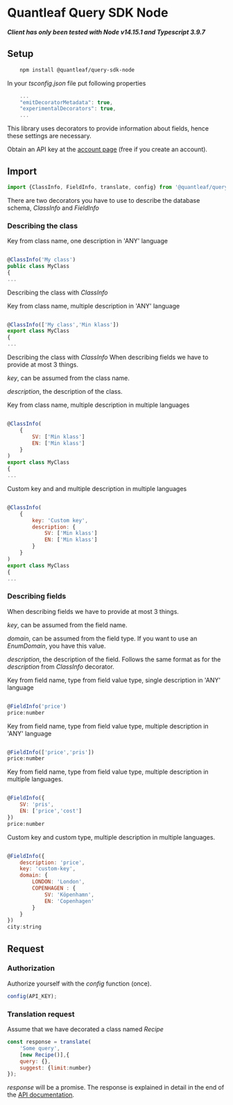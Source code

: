 # Quantleaf Query SDK Node
***Client has only been tested with Node v14.15.1 and Typescript 3.9.7***


## Setup

```bash
    npm install @quantleaf/query-sdk-node
```

In your *tsconfig.json* file put following properties
```javascript
    ...
    "emitDecoratorMetadata": true,
    "experimentalDecorators": true,
    ...
```
This library uses decorators to provide information about fields, hence these settings are necessary.

Obtain an API key at the [account page](https://account.quantleaf.com) (free if you create an account).



## Import 
```javascript 
import {ClassInfo, FieldInfo, translate, config} from '@quantleaf/query-sdk-node';

```
There are two decorators you have to use to describe the database schema, *ClassInfo* and *FieldInfo*

### Describing the class

Key from class name, one description in 'ANY' language
```javascript

@ClassInfo('My class') 
public class MyClass 
{
...

```


Describing the class with *ClassInfo*

Key from class name, multiple description in 'ANY' language
```javascript

@ClassInfo(['My class','Min klass']) 
export class MyClass 
{
...

```

Describing the class with *ClassInfo*
When describing fields we have to provide at most 3 things. 

*key*, can be assumed from the class name.

*description*, the description of the class.


Key from class name, multiple description in multiple languages
```javascript

@ClassInfo(
    {
        SV: ['Min klass']
        EN: ['Min klass']
    }
) 
export class MyClass 
{
...
```` 

Custom key and and multiple description in multiple languages
```javascript

@ClassInfo(
    {
        key: 'Custom key',
        description: {
            SV: ['Min klass']
            EN: ['Min klass']
        }
    }
) 
export class MyClass 
{
...

```

### Describing fields
When describing fields we have to provide at most 3 things. 

*key*, can be assumed from the field name.

*domain*, can be assumed from the field type. If you want to use an *EnumDomain*, you have this value.

*description*, the description of the field. Follows the same format as for the *description* from *ClassInfo* decorator.

Key from field name, type from field value type, single description in 'ANY' language
```javascript

@FieldInfo('price')
price:number

```
Key from field name, type from field value type, multiple description in 'ANY' language
```javascript

@FieldInfo(['price','pris'])
price:number

```
Key from field name, type from field value type, multiple description in multiple languages. 
```javascript

@FieldInfo({
    SV: 'pris',
    EN: ['price','cost']
})
price:number

```

Custom key and custom type, multiple description in multiple languages. 

```javascript

@FieldInfo({
    description: 'price',
    key: 'custom-key',
    domain: {
        LONDON: 'London',
        COPENHAGEN : {
            SV: 'Köpenhamn',
            EN: 'Copenhagen'
        }
    }
})
city:string

```

## Request
### Authorization
Authorize yourself with the *config* function (once).
```javascript
config(API_KEY);
```

### Translation request

Assume that we have decorated a class named *Recipe*

```javascript
const response = translate(
    'Some query',
    [new Recipe()],{
    query: {},
    suggest: {limit:number}
});

```
*response* will be a promise. The response is explained in detail in the end of the [API documentation](https://github.com/quantleaf/query/blob/master/API.md).




